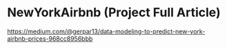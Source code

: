# NewYorkAirbnb (Project Full Article)
https://medium.com/@gerpar13/data-modeling-to-predict-new-york-airbnb-prices-968cc8956bbb
